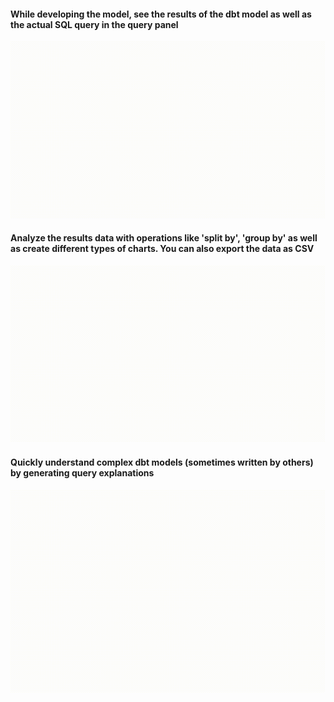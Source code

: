 #### While developing the model, see the results of the dbt model as well as the actual SQL query in the query panel

![Preview query results and SQL](./images/query-results-and-SQL.gif)

#### Analyze the results data with operations like 'split by', 'group by' as well as create different types of charts. You can also export the data as CSV

![Results data analysis and export](./images/EDA-and-export.gif)

#### Quickly understand complex dbt models (sometimes written by others) by generating query explanations

![Results data analysis and export](./images/query-explanation.gif)
